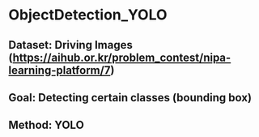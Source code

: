 # ObjectDetection_YOLO
## Dataset: Driving Images (https://aihub.or.kr/problem_contest/nipa-learning-platform/7)
## Goal: Detecting certain classes (bounding box)
## Method: YOLO
